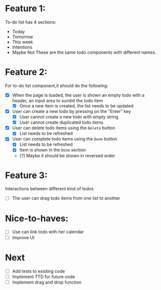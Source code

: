 # Feature 1:
To-do list has 4 sections:
- Today
- Tomorrow
- This week
- Intentions
- Maybe Not
These are the same todo components with different names.
# Feature 2:
For to-do list component,it should do the following:


- [x] When the page is loaded, the user is shown an empty todo with a header, an input area to sumbit the todo item
    - [x] Once a new item is created, the list needs to be updated
- [x] User can create a new todo by pressing on the "Enter" key
    - [x] User cannot create a new todo with empty string
    - [x] User cannot create duplicated todo items

- [x] User can delete todo items using the `Delete` button
    - [x] List needs to be refreshed 
- [x] User can complete todo items using the `Done` button
    - [x] List needs to be refreshed
    - [x] Item is shown in the `Done` section
    - [?] Maybe it should be shown in reversed order


# Feature 3:
Interactions between different kind of todos
- [ ] The user can drag todo items from one list to another

# Nice-to-haves:
- [ ] Use can link todo with her calendar
- [ ] Improve UI

# Next
- [ ] Add tests to existing code
- [ ] Implement TTD for future code
- [ ] Implement drag and drop function